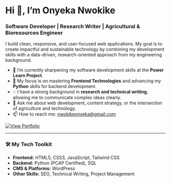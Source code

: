 # Hi 👋, I’m Onyeka Nwokike

### **Software Developer | Research Writer | Agricultural & Bioresources Engineer**

I build clean, responsive, and user-focused web applications. My goal is to create impactful and sustainable technology by combining my development skills with a data-driven, research-oriented approach from my engineering background.

- 🔭 I’m currently sharpening my software development skills at the **Power Learn Project**.
- 🌱 My focus is on mastering **Frontend Technologies** and advancing my **Python** skills for backend development.
- 💡 I have a strong background in **research and technical writing**, allowing me to communicate complex ideas clearly.
- 💬 Ask me about web development, content strategy, or the intersection of agriculture and technology.
- 📫 How to reach me: [nwokikeonyeka@gmail.com](mailto:nwokikeonyeka@gmail.com)

[![View Portfolio](https://img.shields.io/badge/Live%20Portfolio-Click%20to%20View-blue?style=for-the-badge&logo=github)](https://nwokike.github.io/portfolio/)

---

### 🛠️ My Tech Toolkit

- **Frontend:** HTML5, CSS3, JavaScript, Tailwind CSS
- **Backend:** Python (PCAP Certified), SQL
- **CMS & Platforms:** WordPress
- **Other Skills:** SEO, Technical Writing, Project Management
